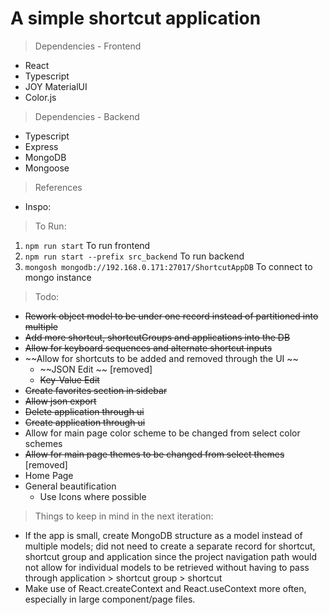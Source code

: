 # A simple shortcut application

> Dependencies - Frontend
- React
- Typescript
- JOY MaterialUI
- Color.js

> Dependencies - Backend
- Typescript
- Express
- MongoDB
- Mongoose

> References
- Inspo: 

> To Run: 
1. `npm run start` To run frontend
2. `npm run start --prefix src_backend` To run backend
3. `mongosh mongodb://192.168.0.171:27017/ShortcutAppDB` To connect to mongo instance


> Todo: 
- ~~Rework object model to be under one record instead of partitioned into multiple~~
- ~~Add more shortcut, shortcutGroups and applications into the DB~~
- ~~Allow for keyboard sequences and alternate shortcut inputs~~
- ~~Allow for shortcuts to be added and removed through the UI ~~
    - ~~JSON Edit ~~ [removed]
    - ~~Key-Value Edit~~
- ~~Create favorites section in sidebar~~
- ~~Allow json export~~
- ~~Delete application through ui~~
- ~~Create application through ui~~
- Allow for main page color scheme to be changed from select color schemes
- ~~Allow for main page themes to be changed from select themes~~ [removed]
- Home Page
- General beautification 
    - Use Icons where possible



> Things to keep in mind in the next iteration: 
- If the app is small, create MongoDB structure as a model instead of multiple models; did not need to create a separate record for shortcut, shortcut group and application since the project navigation path would not allow for individual models to be retrieved without having to pass through application > shortcut group > shortcut
- Make use of React.createContext and React.useContext more often, especially in large component/page files. 